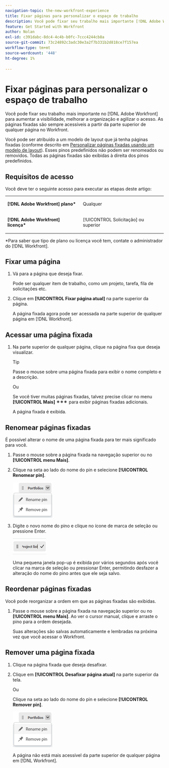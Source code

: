 ```yaml
---
navigation-topic: the-new-workfront-experience
title: Fixar páginas para personalizar o espaço de trabalho
description: Você pode fixar seu trabalho mais importante [!DNL Adobe Workfront] para aumentar a visibilidade, melhorar a organização e agilizar o acesso. As páginas fixadas são sempre acessíveis a partir da parte superior de qualquer página no Workfront.
feature: Get Started with Workfront
author: Nolan
exl-id: c391dabc-8dc4-4c4b-b0fc-7ccc4244cb8a
source-git-commit: 73c24892c3adc30e3a2f7b331b2d818ce7f157ea
workflow-type: tm+mt
source-wordcount: '448'
ht-degree: 1%

---
```


# Fixar páginas para personalizar o espaço de trabalho

Você pode fixar seu trabalho mais importante no [!DNL Adobe Workfront] para aumentar a visibilidade, melhorar a organização e agilizar o acesso. As páginas fixadas são sempre acessíveis a partir da parte superior de qualquer página no Workfront.

Você pode ser atribuído a um modelo de layout que já tenha páginas fixadas (conforme descrito em [Personalizar páginas fixadas usando um modelo de layout](../../administration-and-setup/customize-workfront/use-layout-templates/customize-pinned-pages.md)). Esses pinos predefinidos não podem ser renomeados ou removidos. Todas as páginas fixadas são exibidas à direita dos pinos predefinidos.

## Requisitos de acesso

Você deve ter o seguinte acesso para executar as etapas deste artigo:

<table style="table-layout:auto"> 
 <col> 
 </col> 
 <col> 
 </col> 
 <tbody> 
  <tr> 
   <td role="rowheader"><strong>[!DNL Adobe Workfront] plano*</strong></td> 
   <td> <p>Qualquer</p> </td> 
  </tr> 
  <tr> 
   <td role="rowheader"><strong>[!DNL Adobe Workfront] licença*</strong></td> 
   <td> <p>[!UICONTROL Solicitação] ou superior</p> </td> 
  </tr> 
 </tbody> 
</table>

&#42;Para saber que tipo de plano ou licença você tem, contate o administrador do [!DNL Workfront].

## Fixar uma página

1. Vá para a página que deseja fixar.

   Pode ser qualquer item de trabalho, como um projeto, tarefa, fila de solicitações etc.

1. Clique em **[!UICONTROL Fixar página atual]** na parte superior da página.

   A página fixada agora pode ser acessada na parte superior de qualquer página em [!DNL Workfront].

## Acessar uma página fixada

1. Na parte superior de qualquer página, clique na página fixa que deseja visualizar.

   >[!TIP]
   >
   >Passe o mouse sobre uma página fixada para exibir o nome completo e a descrição.

   Ou

   Se você tiver muitas páginas fixadas, talvez precise clicar no menu **[!UICONTROL Mais]** ![](assets/more-icon-spectrum.png) para exibir páginas fixadas adicionais.

   A página fixada é exibida.

## Renomear páginas fixadas

É possível alterar o nome de uma página fixada para ter mais significado para você.

1. Passe o mouse sobre a página fixada na navegação superior ou no **[!UICONTROL menu Mais]**.
1. Clique na seta ao lado do nome do pin e selecione **[!UICONTROL Renomear pin]**.

   ![Renomear pino](assets/rename-remove-pin.png)

1. Digite o novo nome do pino e clique no ícone de marca de seleção ou pressione Enter.

   ![Clique na marca de seleção para renomear o pino](assets/rename-pin-click-checkmark.png)

   Uma pequena janela pop-up é exibida por vários segundos após você clicar na marca de seleção ou pressionar Enter, permitindo desfazer a alteração do nome do pino antes que ele seja salvo.

## Reordenar páginas fixadas

Você pode reorganizar a ordem em que as páginas fixadas são exibidas.

1. Passe o mouse sobre a página fixada na navegação superior ou no **[!UICONTROL menu Mais]**. Ao ver o cursor manual, clique e arraste o pino para a ordem desejada.

   Suas alterações são salvas automaticamente e lembradas na próxima vez que você acessar o Workfront.

## Remover uma página fixada

1. Clique na página fixada que deseja desafixar.
1. Clique em **[!UICONTROL Desafixar página atual]** na parte superior da tela.

   Ou

   Clique na seta ao lado do nome do pin e selecione **[!UICONTROL Remover pin]**.

   ![Remover pino](assets/rename-remove-pin.png)

   A página não está mais acessível da parte superior de qualquer página em [!DNL Workfront].
